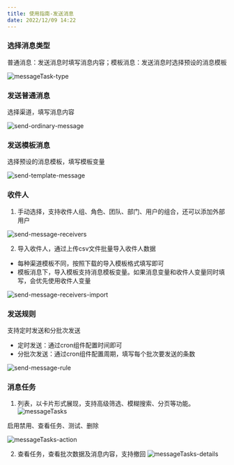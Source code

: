 ```yaml
---
title: 使用指南-发送消息
date: 2022/12/09 14:22
---
```


### 选择消息类型
普通消息：发送消息时填写消息内容；模板消息：发送消息时选择预设的消息模板

![messageTask-type](\stack\mc\messageTask-type.png)

### 发送普通消息

选择渠道，填写消息内容

![send-ordinary-message](\stack\mc\send-ordinary-message.png)

### 发送模板消息

选择预设的消息模板，填写模板变量

![send-template-message](\stack\mc\send-template-message.png)

### 收件人

1. 手动选择，支持收件人组、角色、团队、部门、用户的组合，还可以添加外部用户

![send-message-receivers](\stack\mc\send-message-receivers.png)

2. 导入收件人，通过上传csv文件批量导入收件人数据

- 每种渠道模板不同，按照下载的导入模板格式填写即可
- 模板消息下，导入模板支持消息模板变量。如果消息变量和收件人变量同时填写，会优先使用收件人变量
   
![send-message-receivers-import](\stack\mc\send-message-receivers-import.png)

### 发送规则
支持定时发送和分批次发送
- 定时发送：通过cron组件配置时间即可
- 分批次发送：通过cron组件配置周期，填写每个批次要发送的条数

![send-message-rule](\stack\mc\send-message-rule.png)


### 消息任务
1. 列表，以卡片形式展现，支持高级筛选、模糊搜索、分页等功能。
![messageTasks](\stack\mc\messageTasks.png)

启用禁用、查看任务、测试、删除

![messageTasks-action](\stack\mc\messageTasks-action.png)

2. 查看任务，查看批次数据及消息内容，支持撤回
![messageTasks-details](\stack\mc\messageTasks-details.png)